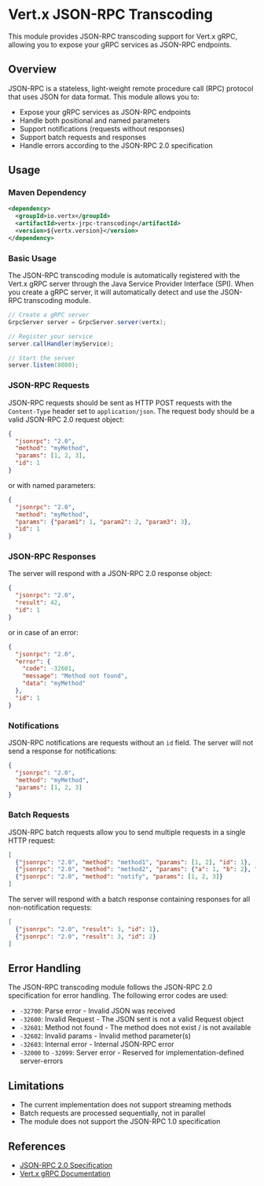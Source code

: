 # Vert.x JSON-RPC Transcoding

This module provides JSON-RPC transcoding support for Vert.x gRPC, allowing you to expose your gRPC services as JSON-RPC endpoints.

## Overview

JSON-RPC is a stateless, light-weight remote procedure call (RPC) protocol that uses JSON for data format. This module allows you to:

- Expose your gRPC services as JSON-RPC endpoints
- Handle both positional and named parameters
- Support notifications (requests without responses)
- Support batch requests and responses
- Handle errors according to the JSON-RPC 2.0 specification

## Usage

### Maven Dependency

```xml
<dependency>
  <groupId>io.vertx</groupId>
  <artifactId>vertx-jrpc-transcoding</artifactId>
  <version>${vertx.version}</version>
</dependency>
```

### Basic Usage

The JSON-RPC transcoding module is automatically registered with the Vert.x gRPC server through the Java Service Provider Interface (SPI). When you create a gRPC server, it will automatically detect and use the JSON-RPC transcoding module.

```java
// Create a gRPC server
GrpcServer server = GrpcServer.server(vertx);

// Register your service
server.callHandler(myService);

// Start the server
server.listen(8080);
```

### JSON-RPC Requests

JSON-RPC requests should be sent as HTTP POST requests with the `Content-Type` header set to `application/json`. The request body should be a valid JSON-RPC 2.0 request object:

```json
{
  "jsonrpc": "2.0",
  "method": "myMethod",
  "params": [1, 2, 3],
  "id": 1
}
```

or with named parameters:

```json
{
  "jsonrpc": "2.0",
  "method": "myMethod",
  "params": {"param1": 1, "param2": 2, "param3": 3},
  "id": 1
}
```

### JSON-RPC Responses

The server will respond with a JSON-RPC 2.0 response object:

```json
{
  "jsonrpc": "2.0",
  "result": 42,
  "id": 1
}
```

or in case of an error:

```json
{
  "jsonrpc": "2.0",
  "error": {
    "code": -32601,
    "message": "Method not found",
    "data": "myMethod"
  },
  "id": 1
}
```

### Notifications

JSON-RPC notifications are requests without an `id` field. The server will not send a response for notifications:

```json
{
  "jsonrpc": "2.0",
  "method": "myMethod",
  "params": [1, 2, 3]
}
```

### Batch Requests

JSON-RPC batch requests allow you to send multiple requests in a single HTTP request:

```json
[
  {"jsonrpc": "2.0", "method": "method1", "params": [1, 2], "id": 1},
  {"jsonrpc": "2.0", "method": "method2", "params": {"a": 1, "b": 2}, "id": 2},
  {"jsonrpc": "2.0", "method": "notify", "params": [1, 2, 3]}
]
```

The server will respond with a batch response containing responses for all non-notification requests:

```json
[
  {"jsonrpc": "2.0", "result": 3, "id": 1},
  {"jsonrpc": "2.0", "result": 3, "id": 2}
]
```

## Error Handling

The JSON-RPC transcoding module follows the JSON-RPC 2.0 specification for error handling. The following error codes are used:

- `-32700`: Parse error - Invalid JSON was received
- `-32600`: Invalid Request - The JSON sent is not a valid Request object
- `-32601`: Method not found - The method does not exist / is not available
- `-32602`: Invalid params - Invalid method parameter(s)
- `-32603`: Internal error - Internal JSON-RPC error
- `-32000` to `-32099`: Server error - Reserved for implementation-defined server-errors

## Limitations

- The current implementation does not support streaming methods
- Batch requests are processed sequentially, not in parallel
- The module does not support the JSON-RPC 1.0 specification

## References

- [JSON-RPC 2.0 Specification](https://www.jsonrpc.org/specification)
- [Vert.x gRPC Documentation](https://vertx.io/docs/vertx-grpc/java/)

